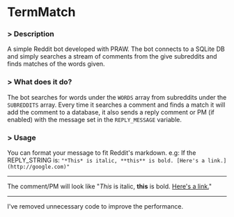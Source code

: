 TermMatch
================

### > Description
A simple Reddit bot developed with PRAW.
The bot connects to a SQLite DB and simply searches a stream of comments from the give subreddits and finds matches of the words given.

### > What does it do?
The bot searches for words under the `WORDS` array from subreddits under the `SUBREDDITS` array.
Every time it searches a comment and finds a match it will add the comment to a database, it also sends a reply comment or PM (if enabled) with the message set in the `REPLY_MESSAGE` variable.  

### > Usage
You can format your message to fit Reddit's markdown. e.g:
If the REPLY_STRING is:
`"*This* is italic, **this** is bold. [Here's a link.](http://google.com)"`
***
The comment/PM will look like
"*This* is italic, **this** is bold. [Here's a link.](http://google.com)" 
***

I've removed unnecessary code to improve the performance.
